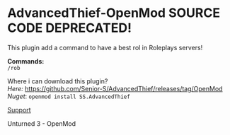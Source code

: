 # AdvancedThief-OpenMod SOURCE CODE DEPRECATED!
This plugin add a command to have a best rol in Roleplays servers!

**Commands:**<br />
`/rob`

Where i can download this plugin?<br />
*Here:* https://github.com/Senior-S/AdvancedThief/releases/tag/OpenMod <br />
*Nuget*: `openmod install SS.AdvancedThief`

[Support](https://discord.com/invite/wMrPygv)

Unturned 3 - OpenMod
